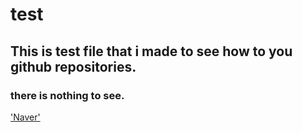 # test
## This is test file that i made to see how to you github repositories.
### there is nothing to see.

['Naver']('https://www.naver.com')

